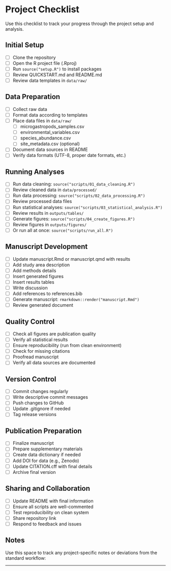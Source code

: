 # Project Checklist

Use this checklist to track your progress through the project setup and analysis.

## Initial Setup

- [ ] Clone the repository
- [ ] Open the R project file (.Rproj)
- [ ] Run `source("setup.R")` to install packages
- [ ] Review QUICKSTART.md and README.md
- [ ] Review data templates in `data/raw/`

## Data Preparation

- [ ] Collect raw data
- [ ] Format data according to templates
- [ ] Place data files in `data/raw/`
  - [ ] microgastropods_samples.csv
  - [ ] environmental_variables.csv
  - [ ] species_abundance.csv
  - [ ] site_metadata.csv (optional)
- [ ] Document data sources in README
- [ ] Verify data formats (UTF-8, proper date formats, etc.)

## Running Analyses

- [ ] Run data cleaning: `source("scripts/01_data_cleaning.R")`
- [ ] Review cleaned data in `data/processed/`
- [ ] Run data processing: `source("scripts/02_data_processing.R")`
- [ ] Review processed data files
- [ ] Run statistical analyses: `source("scripts/03_statistical_analysis.R")`
- [ ] Review results in `outputs/tables/`
- [ ] Generate figures: `source("scripts/04_create_figures.R")`
- [ ] Review figures in `outputs/figures/`
- [ ] Or run all at once: `source("scripts/run_all.R")`

## Manuscript Development

- [ ] Update manuscript.Rmd or manuscript.qmd with results
- [ ] Add study area description
- [ ] Add methods details
- [ ] Insert generated figures
- [ ] Insert results tables
- [ ] Write discussion
- [ ] Add references to references.bib
- [ ] Generate manuscript: `rmarkdown::render("manuscript.Rmd")`
- [ ] Review generated document

## Quality Control

- [ ] Check all figures are publication quality
- [ ] Verify all statistical results
- [ ] Ensure reproducibility (run from clean environment)
- [ ] Check for missing citations
- [ ] Proofread manuscript
- [ ] Verify all data sources are documented

## Version Control

- [ ] Commit changes regularly
- [ ] Write descriptive commit messages
- [ ] Push changes to GitHub
- [ ] Update .gitignore if needed
- [ ] Tag release versions

## Publication Preparation

- [ ] Finalize manuscript
- [ ] Prepare supplementary materials
- [ ] Create data dictionary if needed
- [ ] Add DOI for data (e.g., Zenodo)
- [ ] Update CITATION.cff with final details
- [ ] Archive final version

## Sharing and Collaboration

- [ ] Update README with final information
- [ ] Ensure all scripts are well-commented
- [ ] Test reproducibility on clean system
- [ ] Share repository link
- [ ] Respond to feedback and issues

## Notes

Use this space to track any project-specific notes or deviations from the standard workflow:

---
